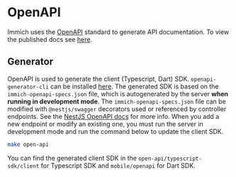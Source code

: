# OpenAPI

Immich uses the [OpenAPI](https://swagger.io/specification/) standard to generate API documentation. To view the published docs see [here](/docs/api).

## Generator

OpenAPI is used to generate the client (Typescript, Dart) SDK. `openapi-generator-cli` can be installed [here](https://openapi-generator.tech/docs/installation/). The generated SDK is based on the `immich-openapi-specs.json` file, which is autogenerated by the server **when running in development mode**. The `immich-openapi-specs.json` file can be modified with `@nestjs/swagger` decorators used or referenced by controller endpoints. See the [NestJS OpenAPI docs](https://docs.nestjs.com/openapi/types-and-parameters) for more info. When you add a new endpoint or modify an existing one, you must run the server in development mode and run the command below to update the client SDK.

```bash
make open-api
```

You can find the generated client SDK in the `open-api/typescript-sdk/client` for Typescript SDK and `mobile/openapi` for Dart SDK.
